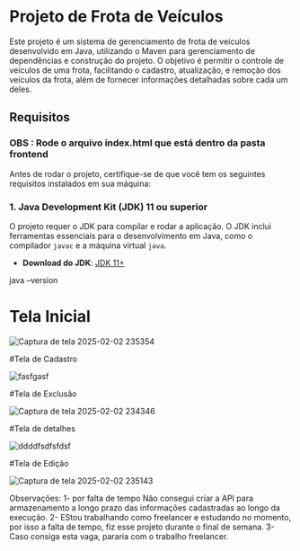 # Projeto de Frota de Veículos

Este projeto é um sistema de gerenciamento de frota de veículos desenvolvido em Java, utilizando o Maven para gerenciamento de dependências e construção do projeto. O objetivo é permitir o controle de veículos de uma frota, facilitando o cadastro, atualização, e remoção dos veículos da frota, além de fornecer informações detalhadas sobre cada um deles.

## Requisitos
### **OBS : Rode o arquivo index.html que está dentro da pasta frontend**
Antes de rodar o projeto, certifique-se de que você tem os seguintes requisitos instalados em sua máquina:

### 1. **Java Development Kit (JDK) 11 ou superior**

O projeto requer o JDK para compilar e rodar a aplicação. O JDK inclui ferramentas essenciais para o desenvolvimento em Java, como o compilador `javac` e a máquina virtual `java`.

- **Download do JDK**: [JDK 11+](https://www.oracle.com/java/technologies/javase-jdk11-downloads.html)

java –version


# Tela Inicial

![Captura de tela 2025-02-02 235354](https://github.com/user-attachments/assets/9d70d058-d3f3-4a37-b6b7-3b2746c1042b)


#Tela de Cadastro

![fasfgasf](https://github.com/user-attachments/assets/35083ce9-31cf-49d4-93df-0d40521c49de)

#Tela de Exclusão 

![Captura de tela 2025-02-02 234346](https://github.com/user-attachments/assets/b75bf0f2-1165-4bd5-8f95-fbf1c45a46b0)

#Tela de detalhes 

![ddddfsdfsfdsf](https://github.com/user-attachments/assets/c53662c8-cc15-40bb-80c8-779863379969)

#Tela de Edição 

![Captura de tela 2025-02-02 235143](https://github.com/user-attachments/assets/2bb54bf3-fde7-4c2e-9101-8c315a725bda)

Observações:
1- por falta de tempo Não consegui criar a API para armazenamento a longo prazo das informações cadastradas ao longo da execução.
2- EStou trabalhando como freelancer e estudando no momento, por isso a falta de tempo, fiz esse projeto durante o final de semana.
3- Caso consiga esta vaga, pararia com o trabalho freelancer.
